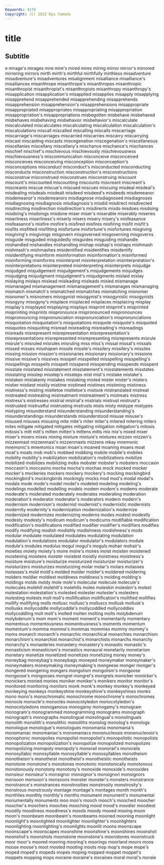 ```yaml
---
Keywords: 4178
Copyright: (C) 2022 Ryu Yamada
---
```



# title

## Subtitle
e mirage's
mirages mire mire's mired mires miring mirror mirror's mirrored mirroring
mirrors mirth mirth's mirthful mirthfully mirthless misadventure misadventure's misadventures misalignment
misalliance misalliance's misalliances misanthrope misanthrope's misanthropes misanthropic misanthropist misanthropist's misanthropists
misanthropy misanthropy's misapplication misapplication's misapplied misapplies misapply misapplying misapprehend misapprehended
misapprehending misapprehends misapprehension misapprehension's misapprehensions misappropriate misappropriated misappropriates misappropriating misappropriation
misappropriation's misappropriations misbegotten misbehave misbehaved misbehaves misbehaving misbehavior misbehavior's miscalculate
miscalculated miscalculates miscalculating miscalculation miscalculation's miscalculations miscall miscalled miscalling miscalls
miscarriage miscarriage's miscarriages miscarried miscarries miscarry miscarrying miscast miscasting miscasts
miscegenation miscegenation's miscellaneous miscellanies miscellany miscellany's mischance mischance's mischances mischief
mischief's mischievous mischievously mischievousness mischievousness's miscommunication misconceive misconceived misconceives misconceiving
misconception misconception's misconceptions misconduct misconduct's misconducted misconducting misconducts misconstruction misconstruction's
misconstructions misconstrue misconstrued misconstrues misconstruing miscount miscount's miscounted miscounting miscounts
miscreant miscreant's miscreants miscue miscue's miscued miscues miscuing misdeal misdeal's
misdealing misdeals misdealt misdeed misdeed's misdeeds misdemeanor misdemeanor's misdemeanors misdiagnose
misdiagnosed misdiagnoses misdiagnosing misdiagnosis misdiagnosis's misdid misdirect misdirected misdirecting misdirection
misdirection's misdirects misdo misdoes misdoing misdoing's misdoings misdone miser miser's
miserable miserably miseries miserliness miserliness's miserly misers misery misery's misfeasance
misfeasance's misfire misfire's misfired misfires misfiring misfit misfit's misfits misfitted
misfitting misfortune misfortune's misfortunes misgiving misgiving's misgivings misgovern misgoverned misgoverning
misgoverns misguide misguided misguidedly misguides misguiding mishandle mishandled mishandles mishandling
mishap mishap's mishaps mishmash mishmash's mishmashes misidentified misidentifies misidentify misidentifying
misinform misinformation misinformation's misinformed misinforming misinforms misinterpret misinterpretation misinterpretation's misinterpretations
misinterpreted misinterpreting misinterprets misjudge misjudged misjudgement misjudgement's misjudgements misjudges misjudging
misjudgment misjudgment's misjudgments mislaid mislay mislaying mislays mislead misleading misleads
misled mismanage mismanaged mismanagement mismanagement's mismanages mismanaging mismatch mismatch's mismatched
mismatches mismatching misnomer misnomer's misnomers misogynist misogynist's misogynistic misogynists misogyny
misogyny's misplace misplaced misplaces misplacing misplay misplay's misplayed misplaying misplays
misprint misprint's misprinted misprinting misprints mispronounce mispronounced mispronounces mispronouncing mispronunciation
mispronunciation's mispronunciations misquotation misquotation's misquotations misquote misquote's misquoted misquotes misquoting
misread misreading misreading's misreadings misreads misrepresent misrepresentation misrepresentation's misrepresentations misrepresented
misrepresenting misrepresents misrule misrule's misruled misrules misruling miss miss's missal
missal's missals missed misses misshapen missile missile's missilery missilery's missiles
missing mission mission's missionaries missionary missionary's missions missive missive's missives
misspell misspelled misspelling misspelling's misspellings misspells misspelt misspend misspending misspends
misspent misstate misstated misstatement misstatement's misstatements misstates misstating misstep misstep's
missteps mist mist's mistake mistake's mistaken mistakenly mistakes mistaking misted
mister mister's misters mistier mistiest mistily mistime mistimed mistimes mistiming
mistiness mistiness's misting mistletoe mistletoe's mistook mistranslated mistreat mistreated mistreating
mistreatment mistreatment's mistreats mistress mistress's mistresses mistrial mistrial's mistrials mistrust
mistrust's mistrusted mistrustful mistrusting mistrusts mists misty mistype mistypes mistyping
misunderstand misunderstanding misunderstanding's misunderstandings misunderstands misunderstood misuse misuse's misused misuses
misusing mite mite's miter miter's mitered mitering miters mites mitigate
mitigated mitigates mitigating mitigation mitigation's mitosis mitosis's mitt mitt's mitten
mitten's mittens mitts mix mix's mixed mixer mixer's mixers mixes
mixing mixture mixture's mixtures mizzen mizzen's mizzenmast mizzenmast's mizzenmasts mizzens
mkay mnemonic mnemonic's mnemonics moan moan's moaned moaning moans moat
moat's moats mob mob's mobbed mobbing mobile mobile's mobiles mobility
mobility's mobilization mobilization's mobilizations mobilize mobilized mobilizes mobilizing mobs mobster
mobster's mobsters moccasin moccasin's moccasins mocha mocha's mochas mock mocked
mocker mocker's mockeries mockers mockery mockery's mocking mockingbird mockingbird's mockingbirds
mockingly mocks mod mod's modal modal's modals mode mode's model
model's modeled modeling modeling's modelings modelled modelling models modem modem's
modems moderate moderate's moderated moderately moderates moderating moderation moderation's moderator
moderator's moderators modern modern's modernism modernism's modernist modernist's modernistic modernists
modernity modernity's modernization modernization's modernize modernized modernizes modernizing moderns modes
modest modestly modesty modesty's modicum modicum's modicums modifiable modification modification's
modifications modified modifier modifier's modifiers modifies modify modifying modish modishly
modishness modishness's mods modular modulate modulated modulates modulating modulation modulation's
modulations modulator modulator's modulators module module's modules modulus mogul mogul's
moguls mohair mohair's moieties moiety moiety's moire moire's moires moist
moisten moistened moistening moistens moister moistest moistly moistness moistness's moisture
moisture's moisturize moisturized moisturizer moisturizer's moisturizers moisturizes moisturizing molar molar's
molars molasses molasses's mold mold's molded molder molder's moldered moldering
molders moldier moldiest moldiness moldiness's molding molding's moldings molds moldy
mole mole's molecular molecule molecule's molecules molehill molehill's molehills moles
moleskin moleskin's molest molestation molestation's molested molester molester's molesters molesting
molests moll moll's mollification mollification's mollified mollifies mollify mollifying molls
mollusc mollusc's molluscs mollusk mollusk's mollusks mollycoddle mollycoddle's mollycoddled mollycoddles
mollycoddling molt molt's molted molten molting molts molybdenum molybdenum's mom
mom's moment moment's momentarily momentary momentous momentousness momentousness's moments momentum
momentum's momma momma's mommas mommies mommy mommy's moms monarch monarch's
monarchic monarchical monarchies monarchism monarchism's monarchist monarchist's monarchists monarchs monarchy
monarchy's monasteries monastery monastery's monastic monastic's monasticism monasticism's monastics monaural
monetarily monetarism monetary monetize monetized monetizes monetizing money money's moneybag
moneybag's moneybags moneyed moneymaker moneymaker's moneymakers moneymaking moneymaking's mongeese monger
monger's mongered mongering mongers mongolism mongolism's mongoose mongoose's mongooses mongrel
mongrel's mongrels monicker monicker's monickers monied monies moniker moniker's monikers
monitor monitor's monitored monitoring monitors monk monk's monkey monkey's monkeyed
monkeying monkeys monkeyshine monkeyshine's monkeyshines monks mono mono's monochromatic monochrome
monochrome's monochromes monocle monocle's monocles monocotyledon monocotyledon's monocotyledons monogamous monogamy
monogamy's monogram monogram's monogrammed monogramming monograms monograph monograph's monographs monolingual
monolingual's monolinguals monolith monolith's monolithic monoliths monolog monolog's monologs monologue
monologue's monologues monomania monomania's monomaniac monomaniac's monomaniacs mononucleosis mononucleosis's monophonic
monopolies monopolist monopolist's monopolistic monopolists monopolization monopolization's monopolize monopolized monopolizes
monopolizing monopoly monopoly's monorail monorail's monorails monosyllabic monosyllable monosyllable's monosyllables
monotheism monotheism's monotheist monotheist's monotheistic monotheists monotone monotone's monotones monotonic
monotonically monotonous monotonously monotony monotony's monoxide monoxide's monoxides monsieur monsieur's
monsignor monsignor's monsignori monsignors monsoon monsoon's monsoons monster monster's monsters
monstrance monstrance's monstrances monstrosities monstrosity monstrosity's monstrous monstrously montage montage's
montages month month's monthlies monthly monthly's months monument monument's monumental
monumentally monuments moo moo's mooch mooch's mooched moocher moocher's moochers
mooches mooching mood mood's moodier moodiest moodily moodiness moodiness's moods
moody mooed mooing moon moon's moonbeam moonbeam's moonbeams mooned mooning
moonlight moonlight's moonlighted moonlighter moonlighter's moonlighters moonlighting moonlighting's moonlights moonlit
moons moonscape moonscape's moonscapes moonshine moonshine's moonshines moonshot moonshot's moonshots
moonstone moonstone's moonstones moonstruck moor moor's moored mooring mooring's moorings
moorland moors moos moose moose's moot mooted mooting moots mop
mop's mope mope's moped moped's mopeds mopes moping mopped moppet
moppet's moppets mopping mops moraine moraine's moraines moral moral's morale
